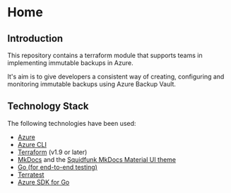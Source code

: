 # Home

## Introduction

This repository contains a terraform module that supports teams in implementing immutable backups in Azure.

It's aim is to give developers a consistent way of creating, configuring and monitoring immutable backups using Azure Backup Vault.

## Technology Stack

The following technologies have been used:

* [Azure](<https://azure.microsoft.com/en-gb/>)
* [Azure CLI](https://learn.microsoft.com/en-us/cli/azure)
* [Terraform](https://developer.hashicorp.com/terraform) (v1.9 or later)
* [MkDocs](https://www.mkdocs.org/) and the [Squidfunk MkDocs Material UI theme](https://squidfunk.github.io/mkdocs-material/)
* [Go (for end-to-end testing)](https://go.dev/dl/)
* [Terratest](https://terratest.gruntwork.io/)
* [Azure SDK for Go](https://github.com/Azure/azure-sdk-for-go)

